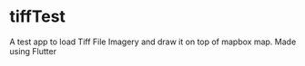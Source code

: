 # tiffTest

A test app to load Tiff File Imagery and draw it on top of mapbox map. Made using Flutter 
